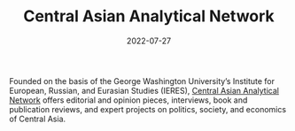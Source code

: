﻿---
title: "Central Asian Analytical Network"
linkTitle: "Central Asian Analytical Network"
date: 2022-07-27
countries: ["Kazakhstan"]
category: ["Independent media"]
tags: ["media publication", "news", "Central Asia media", "policy", "research"]
date_start: []
date_end: []
data_type: ["news", "analytics"] 
language: ["Russian"]
description: 
  Offers editorial and opinion pieces, interviews, book and publication reviews, and expert projects on politics, society, and economics of Central Asia. ]
---

Founded on the basis of the George Washington University’s Institute for European, Russian, and Eurasian Studies (IERES), [Central Asian Analytical Network](https://www.caa-network.org/) offers editorial and opinion pieces, interviews, book and publication reviews, and expert projects on politics, society, and economics of Central Asia. 
